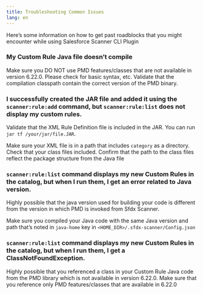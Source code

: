 ```yaml
---
title: Troubleshooting Common Issues
lang: en
---
```


Here’s some information on how to get past roadblocks that you might encounter while using Salesforce Scanner CLI Plugin

### My Custom Rule Java file doesn’t compile
Make sure you DO NOT use PMD features/classes that are not available in version 6.22.0. Please check for basic syntax, etc. Validate that the compilation classpath contain the correct version of the PMD binary.

### I successfully created the JAR file and added it using the ```scanner:rule:add``` command, but ```scanner:rule:list``` does not display my custom rules.

Validate that the XML Rule Definition file is included in the JAR. You can run ```jar tf /your/jar/file.JAR```. 

Make sure your XML file is in a path that includes ```category``` as a directory. Check that your class files included. Confirm that the path to the class files reflect the package structure from the Java file
    
### ```scanner:rule:list``` command displays my new Custom Rules in the catalog, but when I run them, I get an error related to Java version.

Highly possible that the java version used for building your code is different from the version in which PMD is invoked from Sfdx Scanner. 

Make sure you compiled your Java code with the same Java version and path that’s noted in ```java-home``` key in ```<HOME_DIR>/.sfdx-scanner/Config.json```

### ```scanner:rule:list``` command displays my new Custom Rules in the catalog, but when I run them, I get a ClassNotFoundException.

Highly possible that you referenced a class in your Custom Rule Java code from the PMD library which is not available in version 6.22.0. Make sure that you reference only PMD features/classes that are available in 6.22.0

